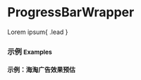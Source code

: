# ProgressBarWrapper

Lorem ipsum{ .lead }

### 示例 <small>Examples</small>

<style type="text/css">
	.w200 { width: 200px; }
</style>

<div class="bs-example">
    <div class="content">
        <div bx-name="components/progressbarwrapper" data-progress="0.1"></div>
        <div bx-name="components/progressbarwrapper" data-progress="0.5"></div>
        <div bx-name="components/progressbarwrapper" data-progress="0.7"></div>
        <div bx-name="components/progressbarwrapper" data-progress="1"></div>
    </div>
</div>

<div class="bs-example">
    <div class="content">
    	<div bx-name="components/progressbarwrapper" data-type="line" data-progress="0.1"></div>
        <div bx-name="components/progressbarwrapper" data-type="line" data-progress="0.5"></div>
        <div bx-name="components/progressbarwrapper" data-type="line" data-progress="0.7"></div>
        <div bx-name="components/progressbarwrapper" data-type="line" data-progress="1"></div>
    </div>
</div>

<div class="bs-example">
    <div class="content">
        <div bx-name="components/progressbarwrapper" data-type="circle" data-progress="0.1" class="w200"></div>
        <div bx-name="components/progressbarwrapper" data-type="circle" data-progress="0.5" class="w200"></div>
        <div bx-name="components/progressbarwrapper" data-type="circle" data-progress="0.7" class="w200"></div>
        <div bx-name="components/progressbarwrapper" data-type="circle" data-progress="1" class="w200"></div>
    </div>
</div>

<div class="bs-example">
    <div class="content">
        <div bx-name="components/progressbarwrapper" data-type="square" data-progress="0.1" class="w200"></div>
        <div bx-name="components/progressbarwrapper" data-type="square" data-progress="0.5" class="w200"></div>
        <div bx-name="components/progressbarwrapper" data-type="square" data-progress="0.7" class="w200"></div>
        <div bx-name="components/progressbarwrapper" data-type="square" data-progress="1" class="w200"></div>
    </div>
</div>

<div class="bs-example">
    <div class="content">
        <h4>示例：海淘广告效果预估</h4>
        <div class="row">
            <div class="col-xs-4">
                <div id="haitao"></div>
            </div>
            <div class="col-xs-4">
                <div id="haitao2"></div>
            </div>
            <div class="col-xs-4">
                <div id="haitao3"></div>
            </div>
        </div>
    </div>
</div>
<style type="text/css">
    .bs-example .progressbar-text {
        text-align: center;
    }
    .bs-example .progressbar-text .glyphicon {
        font-size: 28px;
        color: #999;
    }
    .bs-example .progressbar-text .label {
        color: #999;
    }
    .bs-example .progressbar-text .number {
        font-weight: bold;
        color: rgb(41,123,244);
    }
</style>
<script type="text/javascript">
    require(['progressbar'], function(ProgressBar) {
        var options = {
            // color: "#FCB03C",
            color: 'rgb(41,123,244)',
            trailColor: "rgb(221,221,221)",
            text: {
                value: '-'
            }
        }
        var shape = new ProgressBar.Circle('#haitao', options)
        shape.animate(0.9)
        $(shape.text).empty()
            .append('<p class="glyphicon glyphicon-user"></p>')
            .append('<p class="label">覆盖人群数预估</p>')
            .append('<p class="number"><span style="color: #999;">约</span> 123,456,789</p>')
        window.shape = shape

        var shape2 = new ProgressBar.Circle('#haitao2', options)
        shape2.animate(0.7)
        $(shape2.text).empty()
            .append('<p class="glyphicon glyphicon-user"></p>')
            .append('<p class="label">智能流量预估</p>')
            .append('<p class="number"><span style="color: #999;">约</span> 123,456,789</p>')

        var shape3 = new ProgressBar.Circle('#haitao3', options)
        shape3.animate(0.5)
        $(shape3.text).empty()
            .append('<p class="glyphicon glyphicon-user"></p>')
            .append('<p class="label">实际流量预估</p>')
            .append('<p class="number"><span style="color: #999;">约</span> 123,456,789</p>')
    })
</script>
